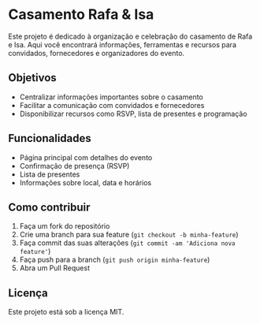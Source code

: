 # Casamento Rafa & Isa

Este projeto é dedicado à organização e celebração do casamento de Rafa e Isa. Aqui você encontrará informações, ferramentas e recursos para convidados, fornecedores e organizadores do evento.

## Objetivos

- Centralizar informações importantes sobre o casamento
- Facilitar a comunicação com convidados e fornecedores
- Disponibilizar recursos como RSVP, lista de presentes e programação

## Funcionalidades

- Página principal com detalhes do evento
- Confirmação de presença (RSVP)
- Lista de presentes
- Informações sobre local, data e horários

## Como contribuir

1. Faça um fork do repositório
2. Crie uma branch para sua feature (`git checkout -b minha-feature`)
3. Faça commit das suas alterações (`git commit -am 'Adiciona nova feature'`)
4. Faça push para a branch (`git push origin minha-feature`)
5. Abra um Pull Request

## Licença

Este projeto está sob a licença MIT.
